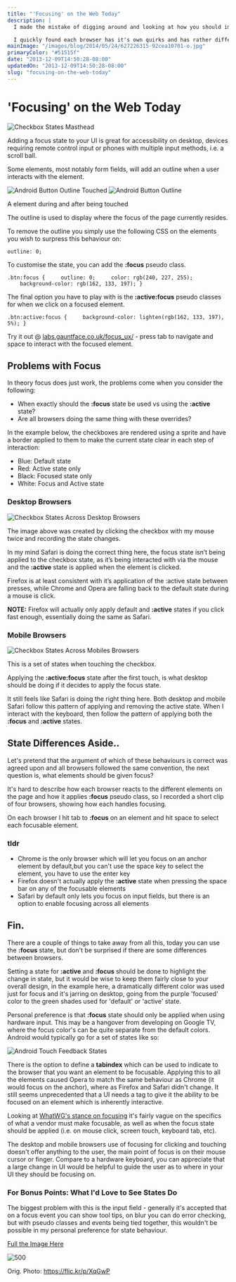 ```yaml
---
title: "'Focusing' on the Web Today"
description: |
  I made the mistake of digging around and looking at how you should implement focusing in a web app.

  I quickly found each browser has it's own quirks and has rather different behavior compared to focusing in Android.
mainImage: "/images/blog/2014/05/24/627226315-92cea10701-o.jpg"
primaryColor: "#51515f"
date: "2013-12-09T14:50:28-08:00"
updatedOn: "2013-12-09T14:50:28-08:00"
slug: "focusing-on-the-web-today"
---
```


# 'Focusing' on the Web Today

![Checkbox States Masthead](/images/blog/2013/12/Checkbox-States-Masthead.png "360")

Adding a focus state to your UI is great for accessibility on desktop, devices requiring remote control input or phones with multiple input methods, i.e. a scroll ball.

Some elements, most notably form fields, will add an outline when a user interacts with the element.

![Android Button Outline Touched](/images/blog/2013/12/Android-Button-Outline-Touched.png "500") ![Android Button Outline](/images/blog/2013/12/Android-Button-Outline.png "500")

A  element during and after being touched

The outline is used to display where the focus of the page currently resides.

To remove the outline you simply use the following CSS on the elements you wish to surpress this behaviour on:

`outline: 0;`

To customise the state, you can add the **:focus** pseudo class.

`.btn:focus {     outline: 0;     color: rgb(240, 227, 255);     background-color: rgb(162, 133, 197); }`

The final option you have to play with is the **:active:focus** pseudo classes for when we click on a focused element.

`.btn:active:focus {     background-color: lighten(rgb(162, 133, 197), 5%); }`

Try it out @ [labs.gauntface.co.uk/focus_ux/](http://labs.gauntface.co.uk/focus_ux/) \- press tab to navigate and space to interact with the focused element.

## Problems with Focus

In theory focus does just work, the problems come when you consider the following:

  * When exactly should the **:focus** state be used vs using the **:active** state?
  * Are all browsers doing the same thing with these overrides?

In the example below, the checkboxes are rendered using a sprite and have a border applied to them to make the current state clear in each step of interaction:

  * Blue: Default state
  * Red: Active state only
  * Black: Focused state only
  * White: Focus and Active state

### Desktop Browsers

![Checkbox States Across Desktop Browsers](/images/blog/2013/12/Checkbox-States-Desktop-Browsers.png "650")

The image above was created by clicking the checkbox with my mouse twice and recording the state changes.

In my mind Safari is doing the correct thing here, the focus state isn’t being applied to the checkbox state, as it’s being interacted with via the mouse and the **:active** state is applied when the element is clicked.

Firefox is at least consistent with it’s application of the :active state between presses, while Chrome and Opera are falling back to the default state during a mouse is click.

**NOTE:** Firefox will actually only apply default and **:active** states if you click fast enough, essentially doing the same as Safari.

### Mobile Browsers

![Checkbox States Across Mobiles Browsers](/images/blog/2013/12/Checkbox-States-Mobiles-Browsers.png "650")

This is a set of states when touching the checkbox.

Applying the **:active:focus** state after the first touch, is what desktop should be doing if it decides to apply the focus state.

It still feels like Safari is doing the right thing here. Both desktop and mobile Safari follow this pattern of applying and removing the active state. When I interact with the keyboard, then follow the pattern of applying both the **:focus** and **:active** states.

## State Differences Aside..

Let's pretend that the argument of which of these behaviours is correct was agreed upon and all browsers followed the same convention, the next question is, what elements should be given focus?

It's hard to describe how each browser reacts to the different elements on the page and how it applies **:focus** pseudo class, so I recorded a short clip of four browsers, showing how each handles focusing.

On each browser I hit tab to **:focus** on an element and hit space to select each focusable element.

### tldr

  * Chrome is the only browser which will let you focus on an anchor element by default,but you can't use the space key to select the element, you have to use the enter key
  * Firefox doesn't actually apply the **:active** state when pressing the space bar on any of the focusable elements
  * Safari by default only lets you focus on input fields, but there is an option to enable focusing across all elements

## Fin.

There are a couple of things to take away from all this, today you can use the **:focus** state, but don't be surprised if there are some differences between browsers.

Setting a state for **:active** and **:focus** should be done to highlight the change in state, but it would be wise to keep them fairly close to your overall design, in the example here, a dramatically different color was used just for focus and it's jarring on desktop, going from the purple 'focused' color to the green shades used for 'default' or 'active' state.

Personal preference is that **:focus** state should only be applied when using hardware input. This may be a hangover from developing on Google TV, where the focus color's can be quite separate from the default colors. Android would typically go for a set of states like so:

![Android Touch Feedback States](/images/blog/2013/12/touch_feedback_states.png "750")

There is the option to define a **tabindex** which can be used to indicate to the browser that you want an element to be focusable. Applying this to all the elements caused Opera to match the same behaviour as Chrome (it would focus on the anchor), where as Firefox and Safari didn't change. It still seems unprecedented that a UI needs a tag to give it the ability to be focused on an element which is inherently interactive.

Looking at [WhatWG's stance on focusing](http://www.whatwg.org/specs/web-apps/current-work/multipage/editing.html#focus) it's fairly vague on the specifics of what a vendor must make focusable, as well as when the focus state should be applied (i.e. on mouse click, screen touch, keyboard tab, etc).

The desktop and mobile browsers use of focusing for clicking and touching doesn't offer anything to the user, the main point of focus is on their mouse cursor or finger. Compare to a hardware keyboard, you can appreciate that a large change in UI would be helpful to guide the user as to where in your UI they should be focusing on.

### For Bonus Points: What I'd Love to See States Do

The biggest problem with this is the input field - generally it's accepted that on a focus event you can show tool tips, on blur you can do error checking, but with pseudo classes and events being tied together, this wouldn't be possible in my personal preference for state behaviour.

[Full the Image Here](/images/blog/2013/12/User-Interactions-and-State-Changes.png)

![](/images/blog/2013/12/User-Interactions-and-State-Changes.png "500")

Orig. Photo: https://flic.kr/p/XqGwP